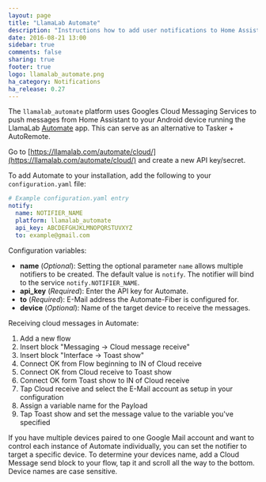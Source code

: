 ```yaml
---
layout: page
title: "LlamaLab Automate"
description: "Instructions how to add user notifications to Home Assistant."
date: 2016-08-21 13:00
sidebar: true
comments: false
sharing: true
footer: true
logo: llamalab_automate.png
ha_category: Notifications
ha_release: 0.27
---
```



The `llamalab_automate` platform uses Googles Cloud Messaging Services to push messages from Home Assistant to your Android device running the LlamaLab [Automate](https://llamalab.com/automate/) app. This can serve as an alternative to Tasker + AutoRemote.

Go to [https://llamalab.com/automate/cloud/](https://llamalab.com/automate/cloud/) and create a new API key/secret.

To add Automate to your installation, add the following to your `configuration.yaml` file:

```yaml
# Example configuration.yaml entry
notify:
  name: NOTIFIER_NAME
  platform: llamalab_automate
  api_key: ABCDEFGHJKLMNOPQRSTUVXYZ
  to: example@gmail.com
```

Configuration variables:

- **name** (*Optional*): Setting the optional parameter `name` allows multiple notifiers to be created. The default value is `notify`. The notifier will bind to the service `notify.NOTIFIER_NAME`.
- **api_key** (*Required*): Enter the API key for Automate.
- **to** (*Required*): E-Mail address the Automate-Fiber is configured for.
- **device** (*Optional*): Name of the target device to receive the messages.

Receiving cloud messages in Automate:

1. Add a new flow
2. Insert block "Messaging -> Cloud message receive"
3. Insert block "Interface -> Toast show"
4. Connect OK from Flow beginning to IN of Cloud receive
5. Connect OK from Cloud receive to Toast show
6. Connect OK form Toast show to IN of Cloud receive
7. Tap Cloud receive and select the E-Mail account as setup in your configuration
8. Assign a variable name for the Payload
9. Tap Toast show and set the message value to the variable you've specified

If you have multiple devices paired to one Google Mail account and want to control each instance of Automate individually, you can set the notifier to target a specific device. To determine your devices name, add a Cloud Message send block to your flow, tap it and scroll all the way to the bottom. Device names are case sensitive.
